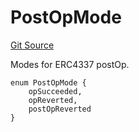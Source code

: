 # PostOpMode
[Git Source](https://github.com/NaniDAO/accounts/blob/42fc8acdca84a327e1f103322fde5ce32d0ac500/src/paymasters/NEETH.sol)

Modes for ERC4337 postOp.


```solidity
enum PostOpMode {
    opSucceeded,
    opReverted,
    postOpReverted
}
```

